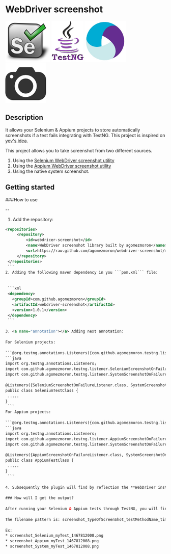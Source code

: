# WebDriver screenshot

<img src="/resources/images/selenium-logo.png" height="128" />
<img src="/resources/images/testng-logo.png" height="128" />
<img src="/resources/images/appium-logo.jpg" height="128" />
<img src="/resources/images/screenshot.png" height="128" />

Description
-----------

It allows your Selenium & Appium projects to store automatically screenshots if a test fails integrating with TestNG. This project is inspired on [yev's idea](https://github.com/yev).

This project allows you to take screenshot from two different sources.

 1. Using the [Selenium WebDriver screenshot utility](https://seleniumhq.github.io/selenium/docs/api/java/org/openqa/selenium/TakesScreenshot.html)
 2. Using the [Appium WebDriver screenshot utility](https://seleniumhq.github.io/selenium/docs/api/java/org/openqa/selenium/TakesScreenshot.html)
 3. Using the native system screenshot.


Getting started
-----------

###How to use

--
 1. Add the repository:

   ```xml
  <repositories>
		<repository>
			<id>webdricer-screenshot</id>
			<name>WebDriver screenshot library built by agomezmoron</name>
			<url>https://raw.github.com/agomezmoron/webdriver-screenshot/mvn-repo</url>
		</repository>
	</repositories>
    ```
 2. Adding the following maven dependency in you ```pom.xml``` file:


    ```xml 
    <dependency>
      <groupId>com.github.agomezmoron</groupId>
      <artifactId>webdriver-screenshot</artifactId>
      <version>1.0.1</version>
    </dependency>
    ```
    
 3. <a name="annotation"></a> Adding next annotation:
 
 For Selenium projects:

 ```@org.testng.annotations.Listeners({com.github.agomezmoron.testng.listener.SeleniumScreenshotOnFailureListener.class, com.github.agomezmoron.testng.listener.SystemScreenshotOnFailureListener.class})``` to your TestNG Selenium class:
   ```java
   import org.testng.annotations.Listeners;
   import com.github.agomezmoron.testng.listener.SeleniumScreenshotOnFailureListener;
   import com.github.agomezmoron.testng.listener.SystemScreenshotOnFailureListener;
   
   @Listeners({SeleniumScreenshotOnFailureListener.class, SystemScreenshotOnFailureListener.class})
   public class SeleniumTestClass {
    .....
   }
    ```
  For Appium projects:

 ```@org.testng.annotations.Listeners({com.github.agomezmoron.testng.listener.AppiumScreenshotOnFailureListener.class, com.github.agomezmoron.testng.listener.SystemScreenshotOnFailureListener.class})``` to your TestNG Selenium class:
   ```java
   import org.testng.annotations.Listeners;
   import com.github.agomezmoron.testng.listener.AppiumScreenshotOnFailureListener;
   import com.github.agomezmoron.testng.listener.SystemScreenshotOnFailureListener;
   
   @Listeners({AppiumScreenshotOnFailureListener.class, SystemScreenshotOnFailureListener.class})
   public class AppiumTestClass {
    .....
   }
    ```
 
 4. Subsequently the plugin will find by reflection the **WebDriver instance** you are using and will do the rest for you.
  
### How will I get the output?

After running your Selenium & Appium tests through TestNG, you will find a screenshot in the target folder for each failed test.

The filename pattern is: screenshot_typeOfScreenShot_testMethodName_timestamp.png

Ex: 
 * screenshot_Selenium_myTest_1467812008.png
 * screenshot_Appium_myTest_1467812008.png
 * screenshot_System_myTest_1467812008.png
